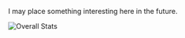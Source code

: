 I may place something interesting here in the future.

![Overall Stats](https://github-readme-stats.vercel.app/api?username=SEELE1306&count_private=false&show_icons=true&hide=contribs)

<!---
SEELE1306/SEELE1306 is a ✨ special ✨ repository because its `README.md` (this file) appears on your GitHub profile.
You can click the Preview link to take a look at your changes.
--->

